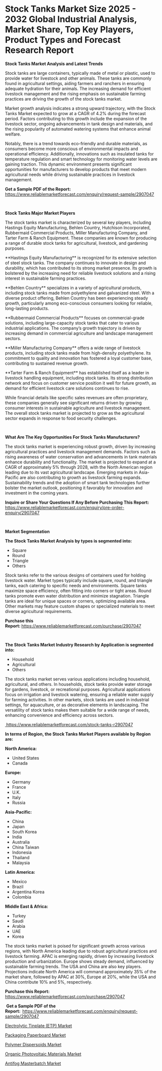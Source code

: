 <p><h1>Stock Tanks Market Size 2025 - 2032 Global Industrial Analysis, Market Share, Top Key Players, Product Types and Forecast Research Report</h1></p><p><strong>Stock Tanks Market Analysis and Latest Trends</strong></p>
<p><p>Stock tanks are large containers, typically made of metal or plastic, used to provide water for livestock and other animals. These tanks are commonly found in agricultural settings, aiding farmers and ranchers in ensuring adequate hydration for their animals. The increasing demand for efficient livestock management and the rising emphasis on sustainable farming practices are driving the growth of the stock tanks market.</p><p>Market growth analysis indicates a strong upward trajectory, with the Stock Tanks Market expected to grow at a CAGR of 4.2% during the forecast period. Factors contributing to this growth include the expansion of the livestock sector, ongoing advancements in tank design and materials, and the rising popularity of automated watering systems that enhance animal welfare. </p><p>Notably, there is a trend towards eco-friendly and durable materials, as consumers become more conscious of environmental impacts and operational efficiency. Additionally, innovations such as insulated tanks for temperature regulation and smart technology for monitoring water levels are gaining traction. This dynamic environment presents significant opportunities for manufacturers to develop products that meet modern agricultural needs while driving sustainable practices in livestock management.</p></p>
<p><strong>Get a Sample PDF of the Report:&nbsp;</strong> <a href="https://www.reliablemarketforecast.com/enquiry/request-sample/2907047?utm_campaign=1890&utm_medium=2&utm_source=Github&utm_content=ia&utm_term=12032025&utm_id=stock-tanks">https://www.reliablemarketforecast.com/enquiry/request-sample/2907047</a></p>
<p>&nbsp;</p>
<p><strong>Stock Tanks Major Market Players</strong></p>
<p><p>The stock tanks market is characterized by several key players, including Hastings Equity Manufacturing, Behlen Country, Hutchison Incorporated, Rubbermaid Commercial Products, Miller Manufacturing Company, and Tarter Farm & Ranch Equipment. These companies are known for producing a range of durable stock tanks for agricultural, livestock, and gardening purposes.</p><p>**Hastings Equity Manufacturing** is recognized for its extensive selection of steel stock tanks. The company continues to innovate in design and durability, which has contributed to its strong market presence. Its growth is bolstered by the increasing need for reliable livestock solutions and a rising interest in sustainable farming practices.</p><p>**Behlen Country** specializes in a variety of agricultural products, including stock tanks made from polyethylene and galvanized steel. With a diverse product offering, Behlen Country has been experiencing steady growth, particularly among eco-conscious consumers looking for reliable, long-lasting products. </p><p>**Rubbermaid Commercial Products** focuses on commercial-grade solutions, including large-capacity stock tanks that cater to various industrial applications. The company’s growth trajectory is driven by increasing demand in commercial agriculture and landscape management sectors.</p><p>**Miller Manufacturing Company** offers a wide range of livestock products, including stock tanks made from high-density polyethylene. Its commitment to quality and innovation has fostered a loyal customer base, contributing to sustained revenue growth.</p><p>**Tarter Farm & Ranch Equipment** has established itself as a leader in livestock handling equipment, including stock tanks. Its strong distribution network and focus on customer service position it well for future growth, as demand for efficient livestock care solutions continues to rise.</p><p>While financial details like specific sales revenues are often proprietary, these companies generally see significant returns driven by growing consumer interests in sustainable agriculture and livestock management. The overall stock tanks market is projected to grow as the agricultural sector expands in response to food security challenges.</p></p>
<p>&nbsp;</p>
<p><strong>What Are The Key Opportunities For Stock Tanks Manufacturers?</strong></p>
<p><p>The stock tanks market is experiencing robust growth, driven by increasing agricultural practices and livestock management demands. Factors such as rising awareness of water conservation and advancements in tank materials enhance durability and functionality. The market is projected to expand at a CAGR of approximately 5% through 2028, with the North American region leading due to its vast agricultural landscape. Emerging markets in Asia-Pacific are also contributing to growth as livestock farming expands. Sustainability trends and the adoption of smart tank technologies further bolster the market outlook, positioning it favorably for innovation and investment in the coming years.</p></p>
<p><strong>Inquire or Share Your Questions If Any Before Purchasing This Report:</strong> <a href="https://www.reliablemarketforecast.com/enquiry/pre-order-enquiry/2907047?utm_campaign=1890&utm_medium=2&utm_source=Github&utm_content=ia&utm_term=12032025&utm_id=stock-tanks">https://www.reliablemarketforecast.com/enquiry/pre-order-enquiry/2907047</a></p>
<p>&nbsp;</p>
<p><strong>Market Segmentation</strong></p>
<p><strong>The Stock Tanks Market Analysis by types is segmented into:</strong></p>
<p><ul><li>Square</li><li>Round</li><li>Triangle</li><li>Others</li></ul></p>
<p><p>Stock tanks refer to the various designs of containers used for holding livestock water. Market types typically include square, round, and triangle tanks, each catering to specific needs and environments. Square tanks maximize space efficiency, often fitting into corners or tight areas. Round tanks promote even water distribution and minimize stagnation. Triangle tanks are ideal for unique spaces or corners, optimizing available area. Other markets may feature custom shapes or specialized materials to meet diverse agricultural requirements.</p></p>
<p><strong>Purchase this Report:&nbsp;</strong><a href="https://www.reliablemarketforecast.com/purchase/2907047?utm_campaign=1890&utm_medium=2&utm_source=Github&utm_content=ia&utm_term=12032025&utm_id=stock-tanks">https://www.reliablemarketforecast.com/purchase/2907047</a></p>
<p>&nbsp;</p>
<p><strong>The Stock Tanks Market Industry Research by Application is segmented into:</strong></p>
<p><ul><li>Household</li><li>Agricultural</li><li>Others</li></ul></p>
<p><p>The stock tanks market serves various applications including household, agricultural, and others. In households, stock tanks provide water storage for gardens, livestock, or recreational purposes. Agricultural applications focus on irrigation and livestock watering, ensuring a reliable water supply for farming activities. In other markets, stock tanks are used in industrial settings, for aquaculture, or as decorative elements in landscaping. The versatility of stock tanks makes them suitable for a wide range of needs, enhancing convenience and efficiency across sectors.</p></p>
<p><a href="https://www.reliablemarketforecast.com/stock-tanks-r2907047?utm_campaign=1890&utm_medium=2&utm_source=Github&utm_content=ia&utm_term=12032025&utm_id=stock-tanks">&nbsp;https://www.reliablemarketforecast.com/stock-tanks-r2907047</a></p>
<p><strong>In terms of Region, the Stock Tanks Market Players available by Region are:</strong></p>
<p>
    <p> <strong> North America: </strong>
        <ul>
            <li>United States</li>
            <li>Canada</li>
        </ul>
        </p> 
    <p> <strong> Europe: </strong>
        <ul>
            <li>Germany</li>
            <li>France</li>
            <li>U.K.</li>
            <li>Italy</li>
            <li>Russia</li>
        </ul>
        </p> 
    <p> <strong> Asia-Pacific: </strong>
        <ul>
            <li>China</li>
            <li>Japan</li>
            <li>South Korea</li>
            <li>India</li>
            <li>Australia</li>
            <li>China Taiwan</li>
            <li>Indonesia</li>
            <li>Thailand</li>
            <li>Malaysia</li>
        </ul>
        </p> 
    <p> <strong> Latin America: </strong>
        <ul>
            <li>Mexico</li>
            <li>Brazil</li>
            <li>Argentina Korea</li>
            <li>Colombia</li>
        </ul>
        </p> 
    <p> <strong> Middle East & Africa: </strong>
        <ul>
            <li>Turkey</li>
            <li>Saudi</li>
            <li>Arabia</li>
            <li>UAE</li>
            <li>Korea</li>
        </ul>
    </p>
    </p>
<p><p>The stock tanks market is poised for significant growth across various regions, with North America leading due to robust agricultural practices and livestock farming. APAC is emerging rapidly, driven by increasing livestock production and urbanization. Europe shows steady demand, influenced by sustainable farming trends. The USA and China are also key players. Projections indicate North America will command approximately 35% of the market share, followed by APAC at 30%, Europe at 20%, while the USA and China contribute 10% and 5%, respectively.</p></p>
<p><strong>Purchase this Report: </strong><a href="https://www.reliablemarketforecast.com/purchase/2907047?utm_campaign=1890&utm_medium=2&utm_source=Github&utm_content=ia&utm_term=12032025&utm_id=stock-tanks">https://www.reliablemarketforecast.com/purchase/2907047</a></p>
<p>&nbsp;<strong>Get a Sample PDF of the Report:&nbsp;&nbsp;</strong><a href="https://www.reliablemarketforecast.com/enquiry/request-sample/2907047?utm_campaign=1890&utm_medium=2&utm_source=Github&utm_content=ia&utm_term=12032025&utm_id=stock-tanks">https://www.reliablemarketforecast.com/enquiry/request-sample/2907047</a></p>
<p><strong></strong></p>
<p><p><a href="https://github.com/hutchkloor4x/Market-Research-Report-List-1/blob/main/electrolytic-tinplate-etp-market.md?utm_campaign=1890&utm_medium=2&utm_source=Github&utm_content=ia&utm_term=12032025&utm_id=stock-tanks">Electrolytic Tinplate (ETP) Market</a></p><p><a href="https://github.com/lalkobrinarb/Market-Research-Report-List-1/blob/main/packaging-paperboard-market.md?utm_campaign=1890&utm_medium=2&utm_source=Github&utm_content=ia&utm_term=12032025&utm_id=stock-tanks">Packaging Paperboard Market</a></p><p><a href="https://github.com/kimanyuzuga/Market-Research-Report-List-1/blob/main/polymer-dispersoids-market.md?utm_campaign=1890&utm_medium=2&utm_source=Github&utm_content=ia&utm_term=12032025&utm_id=stock-tanks">Polymer Dispersoids Market</a></p><p><a href="https://github.com/berkemiars2j/Market-Research-Report-List-1/blob/main/organic-photovoltaic-materials-market.md?utm_campaign=1890&utm_medium=2&utm_source=Github&utm_content=ia&utm_term=12032025&utm_id=stock-tanks">Organic Photovoltaic Materials Market</a></p><p><a href="https://github.com/variothonia/Market-Research-Report-List-1/blob/main/antifog-masterbatch-market.md?utm_campaign=1890&utm_medium=2&utm_source=Github&utm_content=ia&utm_term=12032025&utm_id=stock-tanks">Antifog Masterbatch Market</a></p></p>